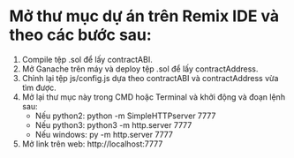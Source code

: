 <main>
    <h1>Mở thư mục dự án trên Remix IDE và theo các bước sau: </h1>
    <ol>
    <li>Compile tệp .sol để lấy contractABI.</li>
    <li>Mở Ganache trên máy và deploy tệp .sol để lấy contractAddress.</li>
    <li>Chỉnh lại tệp js/config.js dựa theo contractABI và contractAddress vừa tìm được.</li>
    <li>
        Mở lại thư mục này trong CMD hoặc Terminal và khởi động và đoạn lệnh sau:
        <ul>
        <li>Nếu python2: python -m SimpleHTTPserver 7777</li>
        <li>Nếu python3: python3 -m http.server 7777</li>
        <li>Nếu windows: py -m http.server 7777</li>
        </ul>
    </li>
    <li>Mở link trên web: http://localhost:7777</li>
    </ol>
</main>
